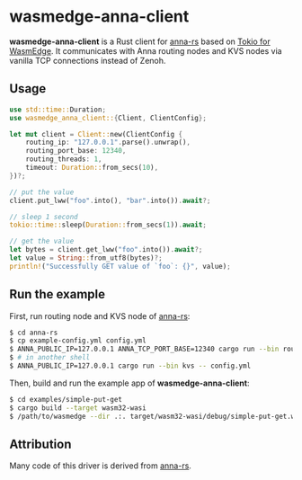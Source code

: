 # wasmedge-anna-client

**wasmedge-anna-client** is a Rust client for [anna-rs] based on [Tokio for WasmEdge](https://github.com/WasmEdge/tokio/tree/wasmedge). It communicates with Anna routing nodes and KVS nodes via vanilla TCP connections instead of Zenoh.

[anna-rs]: https://github.com/essa-project/anna-rs

## Usage

```rust
use std::time::Duration;
use wasmedge_anna_client::{Client, ClientConfig};

let mut client = Client::new(ClientConfig {
    routing_ip: "127.0.0.1".parse().unwrap(),
    routing_port_base: 12340,
    routing_threads: 1,
    timeout: Duration::from_secs(10),
})?;

// put the value
client.put_lww("foo".into(), "bar".into()).await?;

// sleep 1 second
tokio::time::sleep(Duration::from_secs(1)).await;

// get the value
let bytes = client.get_lww("foo".into()).await?;
let value = String::from_utf8(bytes)?;
println!("Successfully GET value of `foo`: {}", value);
```

## Run the example

First, run routing node and KVS node of [anna-rs]:

```sh
$ cd anna-rs
$ cp example-config.yml config.yml
$ ANNA_PUBLIC_IP=127.0.0.1 ANNA_TCP_PORT_BASE=12340 cargo run --bin routing -- config.yml
$ # in another shell
$ ANNA_PUBLIC_IP=127.0.0.1 cargo run --bin kvs -- config.yml
```

Then, build and run the example app of **wasmedge-anna-client**:

```sh
$ cd examples/simple-put-get
$ cargo build --target wasm32-wasi
$ /path/to/wasmedge --dir .:. target/wasm32-wasi/debug/simple-put-get.wasm
```

## Attribution

Many code of this driver is derived from [anna-rs].
